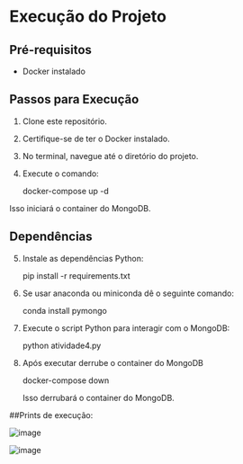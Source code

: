 # Execução do Projeto

## Pré-requisitos
- Docker instalado

## Passos para Execução
1. Clone este repositório.
2. Certifique-se de ter o Docker instalado.
3. No terminal, navegue até o diretório do projeto.
4. Execute o comando: 

    docker-compose up -d

 Isso iniciará o container do MongoDB.


## Dependências
5. Instale as dependências Python:

    pip install -r requirements.txt
51. Se usar anaconda ou miniconda dê o seguinte comando:

    conda install pymongo

6. Execute o script Python para interagir com o MongoDB:

	python atividade4.py

7. Após executar derrube o container do MongoDB

	docker-compose down

	Isso derrubará o container do MongoDB.



##Prints de execução:

![image](https://github.com/natansr/A4_BD_Massivos/assets/4833993/bedd7074-f1f2-4cdc-9850-851938866bc5)

![image](https://github.com/natansr/A4_BD_Massivos/assets/4833993/c5f5a888-edc5-4171-8e63-ee5c31ad1f6d)






